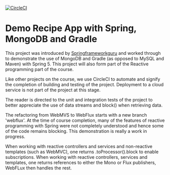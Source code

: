 [![CircleCI](https://circleci.com/gh/jfspps/Spring-Mongo-Gradle-Recipe.svg?style=svg)](https://app.circleci.com/pipelines/github/jfspps/Spring-Mongo-Gradle-Recipe)

# Demo Recipe App with Spring, MongoDB and Gradle
This project was introduced by [Springframeworkguru](https://github.com/springframeworkguru/spring5-mongo-recipe-app) 
and worked through to demonstrate the use of MongoDB and Gradle (as opposed to MySQL and Maven) with Spring 5. 
This project will also form part of the Reactive programming part of the course.

Like other projects on the course, we use CircleCI to automate and signify the completion of building and testing 
of the project. Deployment to a cloud service is not part of the project at this stage.

The reader is directed to the unit and integration tests of the project to better appreciate the use of data streams and 
block() when retrieving data.

The refactoring from WebMVS to WebFlux starts with a new branch 'webflux'. At the time of course completion, many of the 
features of reactive programming with Spring were not completely understood and hence some of the code remains 
blocking. This demonstration is really a work in progress.

When working with reactive controllers and services and non-reactive templates (such as WebMVC), one returns 
.toProcessor().block to enable subscriptions. When working with reactive controllers, services and templates,
one returns references to either the Mono or Flux publishers, WebFLux then handles the rest.